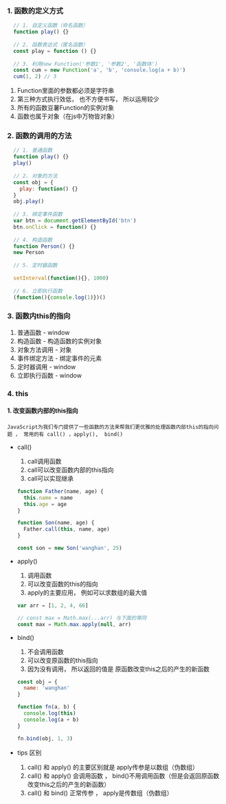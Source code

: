 ### 1. 函数的定义方式

```js
  // 1. 自定义函数（命名函数）
  function play() {}
  
  // 2. 函数表达式（匿名函数）
  const play = function () {}
  
  // 3. 利用new Function('参数1', '参数2', '函数体')
  const cum = new Function('a', 'b', 'console.log(a + b)')
  cum(1, 2) // 3
 ```
 
   1. Function里面的参数都必须是字符串
   2. 第三种方式执行效低， 也不方便书写， 所以运用较少
   3. 所有的函数豆薯Function的实例对象
   4. 函数也属于对象（在js中万物皆对象） 
             
             
### 2. 函数的调用的方法

```js
  // 1. 普通函数
  function play() {}
  play()
  
  // 2. 对象的方法
  const obj = {
    play: function() {}
  }
  obj.play()
  
  // 3. 绑定事件函数
  var btn = document.getElementById('btn')
  btn.onClick = function() {}
  
  // 4. 构造函数
  function Person() {}
  new Person
  
  // 5. 定时器函数
  
  setInterval(function(){}, 1000)
  
  // 6. 立即执行函数
  (function(){console.log(1)})()
```
              
### 3. 函数内this的指向
  
  1. 普通函数 - window
  2. 构造函数 - 构造函数的实例对象
  3. 对象方法调用 - 对象
  4. 事件绑定方法 - 绑定事件的元素
  5. 定时器调用 - window
  6. 立即执行函数 - window
  
### 4. this

  #### 1. 改变函数内部的this指向
  
    JavaScript为我们专门提供了一些函数的方法来帮我们更优雅的处理函数内部this的指向问题 ， 常用的有 call() ，apply(),  bind()
    
   + call()
    
      1. call调用函数
      2. call可以改变函数内部的this指向
      3. call可以实现继承
      
      ```js
      function Father(name, age) {
        this.name = name
        this.age = age
      }
      
      function Son(name, age) {
        Father.call(this, name, age)
      }
      
      const son = new Son('wanghan', 25)
      ```
      
   + apply()
   
      1. 调用函数
      2. 可以改变函数的this的指向
      3. apply的主要应用， 例如可以求数组的最大值
      
      ```js
      var arr = [1, 2, 4, 66]
      
      // const max = Math.max(...arr) 与下面的等同
      const max = Math.max.apply(null, arr)
      ```
              
   + bind()
   
      1. 不会调用函数
      2. 可以改变原函数的this指向
      3. 因为没有调用， 所以返回的值是 原函数改变this之后的产生的新函数
      
      ```js
      const obj = {
        name: 'wanghan'
      }
      
      function fn(a, b) {
        console.log(this)
        console.log(a + b)
      }
      
      fn.bind(obj, 1, 3)
      
      ```
   + tips 区别
   
      1. call() 和 apply() 的主要区别就是 apply传参是以数组（伪数组）
      2. call() 和 apply() 会调用函数 ，  bind()不用调用函数（但是会返回原函数改变this之后的产生的新函数）
      3. call() 和 bind() 正常传参 ， apply是传数组（伪数组）
              
              
              
              
              
              
              
              
              
              
              
              
              
              
              
              
              
              
              
              
              
              
              
              
              
              
              
              
              
              
              
              
              
              
              
              
              
              
              
